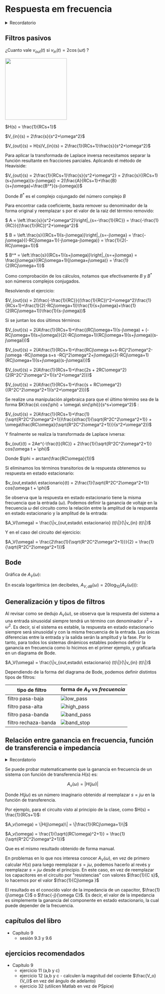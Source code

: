 # Respuesta em frecuencia

<details>

<summary> Recordatorio </summary>

<br />

$\mathcal{L} \left\{  e^{-at} \right\} = \frac{1}{s+a}$
<br />

$\mathcal{L} \left\{ cos(\omega t) \right\} = \frac{s}{s^s+\omega^2}$
<br />

$\mathcal{L} \left\{ sen(\omega t) \right\} = \frac{\omega}{s^s+\omega^2}$
<br />

$\mathcal{L} \left\{ cos(\omega t + \phi) \right\} = \frac{s\ cos(\phi) + \omega\ sin(\phi)}{s^s+\omega^2}$

</details>

## Filtros pasivos

¿Cuanto vale $v_{out} (t)$ si $v_{in} (t) = 2\cos{(\omega t)}$ ?

<img src="https://julianodb.github.io/electronic_circuits_diagrams/RC_lowpass.png" width="200"> 

$H(s) = \frac{1}{RCs+1}$

$V_{in}(s) = 2\frac{s}{s^2+\omega^2}$

$V_{out}(s) = H(s)V_{in}(s) = 2\frac{1}{RCs+1}\frac{s}{s^2+\omega^2}$

Para aplicar la transformada de Laplace inversa necesitamos separar la función resultante en fracciones parciales. Aplicando el método de Heaviside:

$V_{out}(s) = 2\frac{1}{RCs+1}\frac{s}{s^2+\omega^2} = 2\frac{s}{(RCs+1)(s+j\omega)(s-j\omega)} = 2(\frac{A}{RCs+1}+\frac{B}{s+j\omega}+\frac{B^*}{s-j\omega})$

Donde $B^*$ es el complejo cojungado del número complejo $B$

Para encontrar cada coeficiente, basta remover su denominador de la forma original y reemplazar s por el valor de la raiz del término removido:

$ A = \left.\frac{s}{s^2+\omega^2}\right\|_{s=-\frac{1}{RC}} = \frac{-\frac{1}{RC}}{(\frac{1}{RC})^2+\omega^2}$

$ B = \left.\frac{s}{(RCs+1)(s-j\omega)}\right\|_{s=-j\omega} = \frac{-j\omega}{(-RCj\omega+1)(-j\omega-j\omega)} = \frac{1}{2(-RCj\omega+1)}$

$ B^* = \left.\frac{s}{(RCs+1)(s+j\omega)}\right\|_{s=+j\omega} = \frac{j\omega}{(RCj\omega+1)(j\omega+j\omega)} = \frac{1}{2(RCj\omega+1)}$

Como comprobación de los cálculos, notamos que efectivamente $B$ y $B^*$ son números complejos conjugados.

Resolviendo el ejercicio:

$V_{out}(s) = 2(\frac{-\frac{1}{RC}}{(\frac{1}{RC})^2+\omega^2}\frac{1}{RCs+1}+\frac{1}{2(-RCj\omega+1)}\frac{1}{s+j\omega}+\frac{1}{2(RCj\omega+1)}\frac{1}{s-j\omega})$

Si se juntan los dos últimos términos:

$V_{out}(s) = 2(A\frac{1}{RCs+1}+\frac{(RCj\omega+1)(s-j\omega) + (-RCj\omega+1)(s+j\omega)}{2(-RCj\omega+1)(RCj\omega+1)(s+j\omega)(s-j\omega)})$

$V_{out}(s) = 2(A\frac{1}{RCs+1}+\frac{RCj\omega s+s-RCj^2\omega^2-j\omega -RCj\omega s+s -RCj^2\omega^2+j\omega}{2(-RCj\omega+1)(RCj\omega+1)(s+j\omega)(s-j\omega)})$

$V_{out}(s) = 2(A\frac{1}{RCs+1}+\frac{2s + 2RC\omega^2}{2(R^2C^2\omega^2+1)(s^2+\omega^2)})$

$V_{out}(s) = 2(A\frac{1}{RCs+1}+\frac{s + RC\omega^2}{(R^2C^2\omega^2+1)(s^2+\omega^2)})$

Se realize una manipulación algebraica para que el último término sea de la forma $K\frac{s\ cos(\phi) + \omega\ sin(\phi)}{s^s+\omega^2}$ :

$V_{out}(s) = 2(A\frac{1}{RCs+1}+\frac{1}{\sqrt{R^2C^2\omega^2+1}}\frac{s\frac{1}{\sqrt{R^2C^2\omega^2+1}} + \omega\frac{RC\omega}{\sqrt{R^2C^2\omega^2+1}}}{s^2+\omega^2})$

Y finalmente se realiza la transformada de Laplace ivnersa:

$v_{out}(t) = 2Ae^{-\frac{t}{RC}} + 2\frac{1}{\sqrt{R^2C^2\omega^2+1}} cos(\omega t + \phi)$

Donde $\phi = arctan(\frac{RC\omega}{1})$

Si eliminamos los términos transitorios de la respuesta obtenemos su respuesta en estado estacionario:

$v_{out,estado\ estacionario}(t) = 2\frac{1}{\sqrt{R^2C^2\omega^2+1}} cos(\omega t + \phi)$

Se observa que la respuesta en estado estacionario tiene la misma frecuencia que la entrada ($\omega$). Podemos definir la ganancia de voltaje en la frecuencia $\omega$ del circuito como la relación entre la amplitud de la respuesta en estado estacionario y la amplitud de la entrada:

$A_V(\omega) = \frac{\|v_{out,estado\ estacionario} (t)\|}{\|v_{in} (t)\|}$

Y en el caso del circuito del ejercicio:

$A_V(\omega) = \frac{2\frac{1}{\sqrt{R^2C^2\omega^2+1}}}{2} = \frac{1}{\sqrt{R^2C^2\omega^2+1}}$

## Bode

Gráfica de $A_V(\omega)$:

En escala logarítimica (en decibeles, $A_{V,dB}(\omega) = 20 \log_{10}(A_V(\omega))$):

## Generalización y tipos de filtros

Al revisar como se dedujo $A_V(\omega)$, se observa que la respuesta del sistema a una entrada sinusoidal siempre tendrá un término con denominador $s^2 + \omega^2$. Es decir, si el sistema es estable, la respuesta en estado estacionario siempre será sinusoidal y con la misma frecuencia de la entrada. Las únicas diferencias entre la entrada y la salida serán la amplitud y la fase. Por lo tanto, para todos los sistemas dinámicos estables podemos definir la ganancia en frecuencia como lo hicimos en el primer ejemplo, y graficarla en un diagrama de Bode.

$A_V(\omega) = \frac{\|v_{out,estado\ estacionario} (t)\|}{\|v_{in} (t)\|}$

Dependiendo de la forma del diagrama de Bode, podemos definir distintos tipos de filtros:

|tipo de filtro| forma de $A_V$ vs $frecuencia$ |
| -- | -- |
| filtro pasa-baja | ![low_pass](../img/low_pass.png) |
| filtro pasa-alta | ![high_pass](../img/high_pass.png) |
| filtro pasa-banda | ![band_pass](../img/band_pass.png) |
| filtro rechaza-banda | ![band_stop](../img/band_stop.png) |

## Relación entre ganancia en frecuencia, función de transferencia e impedancia

<details>

<summary> Recordatorio </summary>

<br />

$|a+bj| = \sqrt{a^2+b^2}$
<br />

$|\frac{1}{a+bj}| = \frac{|1|}{|a+bj|} = \frac{1}{\sqrt{a^2+b^2}}$
<br />

$|(a+bj)(c+dj)| = |a+bj||c+dj| = (\sqrt{a^2+b^2})(\sqrt{c^2+d^2})$
<br />

$|\frac{a+bj}{c+dj}| = \frac{|a+bj|}{|c+dj|} = \frac{\sqrt{a^2+b^2}}{\sqrt{c^2+d^2}}$

</details>

Se puede probar matematicamente que la ganancia en frecuencia de un sistema con función de transferencia $H(s)$ es:

$$A_v(\omega) = |H(j\omega)|$$

Donde $H(j\omega)$ es un número imaginario obtenido al reemplazar $s=j\omega$ en la función de transferencia.

Por ejemplo, para el circuito visto al principio de la clase, como $H(s) = \frac{1}{RCs+1}$:

$A_v(\omega) = \|H(j\omega)\| = \|\frac{1}{RCj\omega+1}\|$

$A_v(\omega) = \frac{1}{\sqrt{(RC\omega)^2+1}} = \frac{1}{\sqrt{R^2C^2\omega^2+1}}$

Que es el mismo resultado obtenido de forma manual.

En problemas en lo que nos interesa conocer $A_V(\omega)$, en vez de primero calcular $H(s)$ para luego reemplazar $s=j\omega$, podemos hacerlo al revés y reemplazar $s=j\omega$ desde el principio. En este caso, en vez de reemplazar los capacitores en el circuito por "resistencias" con valores $\frac{1}{C s}$, lo hacemos por el valor $\frac{1}{Cj\omega }$

El resultado es el conocido valor de la impedancia de un capacitor, $\frac{1}{j\omega C}$ o $\frac{-j}{\omega C}$. Es decir, el valor de la impedancia es simplemente la ganancia del componente en estado estacionario, la cual puede depender de la frecuencia.

## capítulos del libro
- Capítulo 9
  - sesión 9.3 y 9.6

## ejercicios recomendados
- Capítulo 9
  - ejercicio 11 (a,b y c)
  - ejercicio 12 (a,b y c - calculen la magnitud del cociente $\frac{V_o}{V_i}$ en vez del ángulo de adelanto)
  - ejercicio 32 (utilicen Matlab en vez de PSpice)
